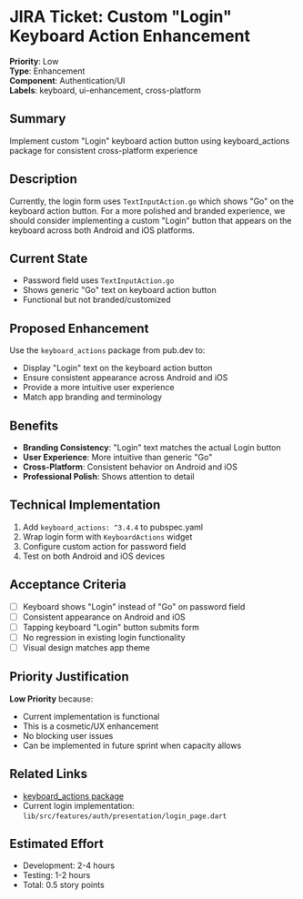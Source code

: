 # JIRA Ticket: Custom "Login" Keyboard Action Enhancement

**Priority**: Low  
**Type**: Enhancement  
**Component**: Authentication/UI  
**Labels**: keyboard, ui-enhancement, cross-platform

## Summary

Implement custom "Login" keyboard action button using keyboard_actions package for consistent
cross-platform experience

## Description

Currently, the login form uses `TextInputAction.go` which shows "Go" on the keyboard action button.
For a more polished and branded experience, we should consider implementing a custom "Login" button
that appears on the keyboard across both Android and iOS platforms.

## Current State

- Password field uses `TextInputAction.go`
- Shows generic "Go" text on keyboard action button
- Functional but not branded/customized

## Proposed Enhancement

Use the `keyboard_actions` package from pub.dev to:

- Display "Login" text on the keyboard action button
- Ensure consistent appearance across Android and iOS
- Provide a more intuitive user experience
- Match app branding and terminology

## Benefits

- **Branding Consistency**: "Login" text matches the actual Login button
- **User Experience**: More intuitive than generic "Go"
- **Cross-Platform**: Consistent behavior on Android and iOS
- **Professional Polish**: Shows attention to detail

## Technical Implementation

1. Add `keyboard_actions: ^3.4.4` to pubspec.yaml
2. Wrap login form with `KeyboardActions` widget
3. Configure custom action for password field
4. Test on both Android and iOS devices

## Acceptance Criteria

- [ ] Keyboard shows "Login" instead of "Go" on password field
- [ ] Consistent appearance on Android and iOS
- [ ] Tapping keyboard "Login" button submits form
- [ ] No regression in existing login functionality
- [ ] Visual design matches app theme

## Priority Justification

**Low Priority** because:

- Current implementation is functional
- This is a cosmetic/UX enhancement
- No blocking user issues
- Can be implemented in future sprint when capacity allows

## Related Links

- [keyboard_actions package](https://pub.dev/packages/keyboard_actions)
- Current login implementation: `lib/src/features/auth/presentation/login_page.dart`

## Estimated Effort

- Development: 2-4 hours
- Testing: 1-2 hours
- Total: 0.5 story points